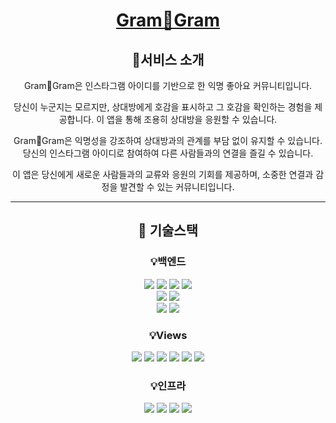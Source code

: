 <h1 align="middle"><a href="https://www.yungblud.site/">Gram🧡Gram</a></h1>


<h2 align="middle"> 📔서비스 소개 </h2>
<div align="center">
Gram🧡Gram은 인스타그램 아이디를 기반으로 한 익명 좋아요 커뮤니티입니다.

당신이 누군지는 모르지만, 상대방에게 호감을 표시하고 그 호감을 확인하는 경험을 제공합니다. 이 앱을 통해 조용히 상대방을 응원할 수 있습니다.

Gram🧡Gram은 익명성을 강조하여 상대방과의 관계를 부담 없이 유지할 수 있습니다. 당신의 인스타그램 아이디로 참여하여 다른 사람들과의 연결을 즐길 수 있습니다.

이 앱은 당신에게 새로운 사람들과의 교류와 응원의 기회를 제공하며, 소중한 연결과 감정을 발견할 수 있는 커뮤니티입니다.
</div>

---

<h2 align="middle"> 🧷 기술스택 </h2>

<h3 align="middle">💡백엔드</h3>

<div align="center">
	<img src="https://img.shields.io/badge/Java-007396?style=flat&logo=Java&logoColor=white" />
    <img src="https://img.shields.io/badge/Spring_Boot-6DB33F?style=flat&logo=SpringBoot&logoColor=white" />
    <img src="https://img.shields.io/badge/Spring_Data_Jpa-6DB33F?style=flat&logo=Spring&logoColor=white" />
    <img src="https://img.shields.io/badge/Spring_Security-6DB33F?style=flat&logo=SpringSecurity&logoColor=white" />
</div>

<div align="center">
    <img src="https://img.shields.io/badge/Mariadb-003545?style=flat&logo=mariadb&logoColor=white" />
    <img src="https://img.shields.io/badge/H2-5A45FF?style=flat&logo=H2&logoColor=white" />
</div>

<div align="center">
	<img src="https://img.shields.io/badge/Gradle-02303A?style=flat&logo=Gradle&logoColor=white" />
	<img src="https://img.shields.io/badge/junit5-25A162?style=flat&logo=junit5&logoColor=white" />
</div>

<h3 align="middle">💡Views</h3>

<div align="center">
    <img src="https://img.shields.io/badge/Thymeleaf-005F0F?style=flat&logo=thymeleaf&logoColor=white" />
    <img src="https://img.shields.io/badge/Daisyui-5A0EF8?style=flat&logo=daisyui&logoColor=white" />
	<img src="https://img.shields.io/badge/Tailwind_CSS-06B6D4?style=flat&logo=tailwindcss&logoColor=white" />
	<img src="https://img.shields.io/badge/Jquery-0769AD?style=flat&logo=jquery&logoColor=white" />
	<img src="https://img.shields.io/badge/Font_Awesome-528DD7?style=flat&logo=fontawesome&logoColor=white" />
	<img src="https://img.shields.io/badge/JsDelivr-E84D3D?style=flat&logo=jsdelivr&logoColor=white" />
</div>

<h3 align="middle">💡인프라</h3>

<div align="center">
	<img src="https://img.shields.io/badge/Nginx-009639?style=flat&logo=nginx&logoColor=white" />
    <img src="https://img.shields.io/badge/Github-181717?style=flat&logo=github&logoColor=white" />
    <img src="https://img.shields.io/badge/jenkins-D24939?style=flat&logo=jenkins&logoColor=white" />
    <img src="https://img.shields.io/badge/Docker-2496ED?style=flat&logo=docker&logoColor=white" />
</div>
